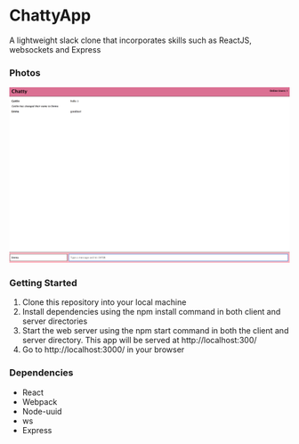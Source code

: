ChattyApp
=====================

A lightweight slack clone that incorporates skills such as ReactJS, websockets and Express

### Photos
![ChattyApp](https://github.com/caitlinquon/chattyapp/blob/master/docs/chattyApp.png)


### Getting Started

1. Clone this repository into your local machine
2. Install dependencies using the npm install command in both client and server directories
3. Start the web server using the npm start command in both the client and server directory. This app will be served at http://localhost:300/
4. Go to http://localhost:3000/ in your browser


### Dependencies

* React
* Webpack
* Node-uuid
* ws
* Express
